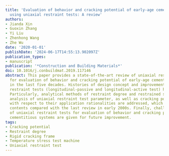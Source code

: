 ```yaml
---
title: 'Evaluation of behavior and cracking potential of early-age cementitious systems
  using uniaxial restraint tests: A review'
authors:
- Jianda Xin
- Guoxin Zhang
- Yi Liu
- Zhenhong Wang
- Zhe Wu
date: '2020-01-01'
publishDate: '2024-06-17T14:55:13.902097Z'
publication_types:
- manuscript
publication: '*Construction and Building Materials*'
doi: 10.1016/j.conbuildmat.2019.117146
abstract: This paper provides a state-of-the-art review of uniaxial restraint tests
  for evaluation of behavior and cracking potential of early-age cementitious systems
  in the last five decades. Histories of design concept and improvement of uniaxial
  restraint tests (longitudinal-passive and longitudinal-active test) have been introduced.
  Particularly, analytical methods of restraint degree and restrained stress, sensitivity
  analysis of uniaxial restraint test parameter, as well as cracking potential evaluation
  with respect to their application rationalities are addressed, which are extended
  contents compared with the last review in early 2000s. Finally, challenges and perspectives
  of uniaxial restraint tests for evaluation of behavior and cracking potential of
  cementitious systems are given for future improvement.
tags:
- Cracking potential
- Restraint degree
- Rigid cracking frame
- Temperature stress test machine
- Uniaxial restraint test
---
```

